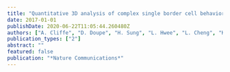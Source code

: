 ```yaml
---
title: "Quantitative 3D analysis of complex single border cell behaviors in coordinated collective cell migration"
date: 2017-01-01
publishDate: 2020-06-22T11:05:44.260480Z
authors: ["A. Cliffe", "D. Doupe", "H. Sung", "L. Hwee", "L. Cheng", "K. Ong", "W. Yu"]
publication_types: ["2"]
abstract: ""
featured: false
publication: "*Nature Communications*"
---
```


